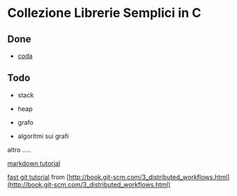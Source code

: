 Collezione Librerie Semplici in C
======================

Done
---------------

* [coda](http://it.wikipedia.org/wiki/Coda_%28informatica%29)

Todo
-----

* stack
* heap
* grafo

* algoritmi sui grafi


altro
.....

[markdown tutorial](http://daringfireball.net/projects/markdown/dingus)

[fast git tutorial](librerie-APA-2010/Docs/fast_git_tutorial.html) from [http://book.git-scm.com/3_distributed_workflows.html](http://book.git-scm.com/3_distributed_workflows.html)

